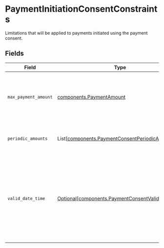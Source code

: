 # PaymentInitiationConsentConstraints

Limitations that will be applied to payments initiated using the payment consent.


## Fields

| Field                                                                                                                                | Type                                                                                                                                 | Required                                                                                                                             | Description                                                                                                                          |
| ------------------------------------------------------------------------------------------------------------------------------------ | ------------------------------------------------------------------------------------------------------------------------------------ | ------------------------------------------------------------------------------------------------------------------------------------ | ------------------------------------------------------------------------------------------------------------------------------------ |
| `max_payment_amount`                                                                                                                 | [components.PaymentAmount](../../models/components/paymentamount.md)                                                                 | :heavy_check_mark:                                                                                                                   | Maximum amount of a single payment initiated using the payment consent.                                                              |
| `periodic_amounts`                                                                                                                   | List[[components.PaymentConsentPeriodicAmount](../../models/components/paymentconsentperiodicamount.md)]                             | :heavy_check_mark:                                                                                                                   | A list of amount limitations per period of time.                                                                                     |
| `valid_date_time`                                                                                                                    | [Optional[components.PaymentConsentValidDateTime]](../../models/components/paymentconsentvaliddatetime.md)                           | :heavy_minus_sign:                                                                                                                   | Life span for the payment consent. After the `to` date the payment consent expires and can no longer be used for payment initiation. |